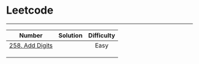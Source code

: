 # Leetcode

--------

|                            Number                            | Solution | Difficulty |
| :----------------------------------------------------------: | :------: | :--------: |
| [258. Add Digits](https://leetcode-cn.com/problems/add-digits/) |          |    Easy    |
|                                                              |          |            |
|                                                              |          |            |
|                                                              |          |            |

 